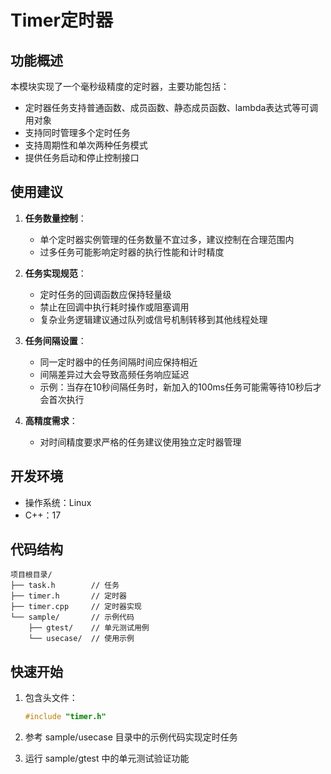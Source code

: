 # Timer定时器

## 功能概述

本模块实现了一个毫秒级精度的定时器，主要功能包括：
- 定时器任务支持普通函数、成员函数、静态成员函数、lambda表达式等可调用对象
- 支持同时管理多个定时任务
- 支持周期性和单次两种任务模式
- 提供任务启动和停止控制接口

## 使用建议

1. **任务数量控制**：
   - 单个定时器实例管理的任务数量不宜过多，建议控制在合理范围内
   - 过多任务可能影响定时器的执行性能和计时精度

2. **任务实现规范**：
   - 定时任务的回调函数应保持轻量级
   - 禁止在回调中执行耗时操作或阻塞调用
   - 复杂业务逻辑建议通过队列或信号机制转移到其他线程处理

3. **任务间隔设置**：
   - 同一定时器中的任务间隔时间应保持相近
   - 间隔差异过大会导致高频任务响应延迟
   - 示例：当存在10秒间隔任务时，新加入的100ms任务可能需等待10秒后才会首次执行

4. **高精度需求**：
   - 对时间精度要求严格的任务建议使用独立定时器管理

## 开发环境

- 操作系统：Linux
- C++：17

## 代码结构

```
项目根目录/
├── task.h        // 任务
├── timer.h       // 定时器
├── timer.cpp     // 定时器实现
└── sample/       // 示例代码
    ├── gtest/    // 单元测试用例
    └── usecase/  // 使用示例
```

## 快速开始

1. 包含头文件：
   ```cpp
   #include "timer.h"
   ```

2. 参考 sample/usecase 目录中的示例代码实现定时任务

3. 运行 sample/gtest 中的单元测试验证功能